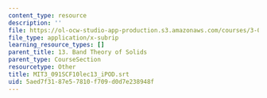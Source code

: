 ```yaml
---
content_type: resource
description: ''
file: https://ol-ocw-studio-app-production.s3.amazonaws.com/courses/3-091sc-introduction-to-solid-state-chemistry-fall-2010/5aed7f3187e57810f709d0d7e238948f_MIT3_091SCF10lec13_iPOD.srt
file_type: application/x-subrip
learning_resource_types: []
parent_title: 13. Band Theory of Solids
parent_type: CourseSection
resourcetype: Other
title: MIT3_091SCF10lec13_iPOD.srt
uid: 5aed7f31-87e5-7810-f709-d0d7e238948f
---
```

